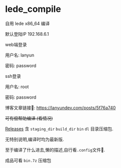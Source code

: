 # lede_compile

自用 lede x86_64 编译

默认登陆IP 192.168.6.1

web端登录

用户名: lanyun

密码: password

ssh登录

用户名: root

密码: password

博客文章链接🔗: https://lanyundev.com/posts/5f76a740

~~可有偿帮助编译.(看情况)~~

 [Releases](https://github.com/LanYunDev/lede_compile/releases) 含 `staging_dir` `build_dir` `bin` `dl` 目录压缩包.

无特别说明,编译时均为最新版.

至于编译了什么进去,懒的描述,自行看`.config`文件📃.

成品可看 `bin.7z` 压缩包

